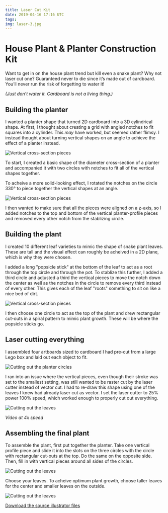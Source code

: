 ```yaml
---
title: Laser Cut Kit
date: 2019-04-16 17:16 UTC
tags:
img: laser-3.jpg
---
```


# House Plant & Planter Construction Kit

Want to get in on the house plant trend but kill even a snake plant? Why not laser cut one? Guaranteed never to die since it’s made out of cardboard. You’ll never run the risk of forgetting to water it!

_(Just don’t water it. Cardboard is not a living thing.)_

## Building the planter

I wanted a planter shape that turned 2D cardboard into a 3D cylindrical shape. At first, I thought about creating a grid with angled notches to fit squares into a cylinder. This _may_ have worked, but seemed rather flimsy. I instead thought about turning vertical shapes on an angle to achieve the effect of a planter instead.

![Vertical cross-section pieces](/hcde598/images/laser-1.jpg)

To start, I created a basic shape of the diameter cross-section of a planter and accompanied it with two circles with notches to fit all of the vertical shapes together.

To acheive a more solid-looking effect, I rotated the notches on the circle 330° to piece together the vertical shapes at an angle.

![Vertical cross-section pieces](/hcde598/images/laser-4.gif)

I then wanted to make sure that all the pieces were aligned on a z-axis, so I added notches to the top and bottom of the vertical planter-profile pieces and removed every other notch from the stablizing circle.

## Building the plant

I created 10 different leaf varieties to mimic the shape of snake plant leaves. These are tall and the visual effect can roughly be acheived in a 2D plane, which is why they were chosen.

I added a long "popsicle stick" at the bottom of the leaf to act as a root through the top circle and through the pot. To stablize this further, I added a third circle and adjusted a third the vertical pieces to move the notch down the center as well as the notches in the circle to remove every third instead of every other. This gives each of the leaf "roots" something to sit on like a nice bed of dirt.

![Vertical cross-section pieces](/hcde598/images/laser-5.gif)

I then choose one circle to act as the top of the plant and drew rectangular cut-outs in a spiral pattern to mimic plant growth. These will be where the popsicle sticks go.

## Laser cutting everything

I assembled four artboards sized to cardboard I had pre-cut from a large Lego box and laid out each object to fit.

![Cutting out the planter circles](/hcde598/images/laser-1.gif)

I ran into an issue where the vertical pieces, even though their stroke was set to the smallest setting, was still wanted to be raster cut by the laser cutter instead of vector cut. I had to re-draw this shape using one of the leaves I knew had already laser cut as vector. I set the laser cutter to 25% power 100% speed, which worked enough to properly cut out everything.

![Cutting out the leaves](/hcde598/images/laser-2.gif)

_Video at 4x speed_

## Assembling the final plant

To assemble the plant, first put together the planter. Take one vertical profile piece and slide it into the slots on the three circles with the circle with rectangular cut-outs at the top. Do the same on the opposite side. Then, fill in with vertical pieces around all sides of the circles.

![Cutting out the leaves](/hcde598/images/laser-2.jpg)

Choose your leaves. To acheive optimum plant growth, choose taller leaves for the center and smaller leaves on the outside.

![Cutting out the leaves](/hcde598/images/laser-4.jpg)

[Download the source illustrator files]()
